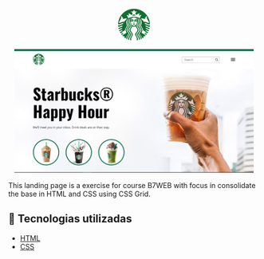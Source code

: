 <p align="center">
    <img width="64px" src="./assets/images/logo.png">
</p>
<p align="center">
    <img width="480px" src="./assets/images/starbucks.PNG">
</p>

This landing page is a exercise for course B7WEB with focus in consolidate the base in HTML and CSS using CSS Grid.

## 🚀 Tecnologias utilizadas
- [HTML](https://developer.mozilla.org/en-US/docs/Web/HTML)
- [CSS](https://developer.mozilla.org/en-US/docs/Web/CSS)